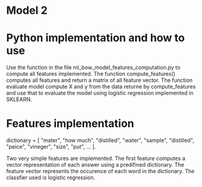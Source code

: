 
# Model 2
# Python implementation and how to use

Use the function in the file ml_bow_model_features_computation.py to compute all features implemented. The function compute_features() computes all features and return a matrix of all feature vector. The function evaluate model compute X and y from the data returne by compute_features and use that to evaluate the model using logistic regression implemented in SKLEARN. 

# Features implementation 

dictionary = 
[
  "mater",
  "how much",
  "distilled",
  "water",
  "sample",
  "distilled",
  "peice",
  "vineger",
  "size",
  "put",
  ...
  ].
  
Two very simple features are implemented. The first feature computes a vector representation of each answer using a predifined dictionary. The feature vector represents the occurence of each word in the dictionary. The classfier used is logistic regression. 

